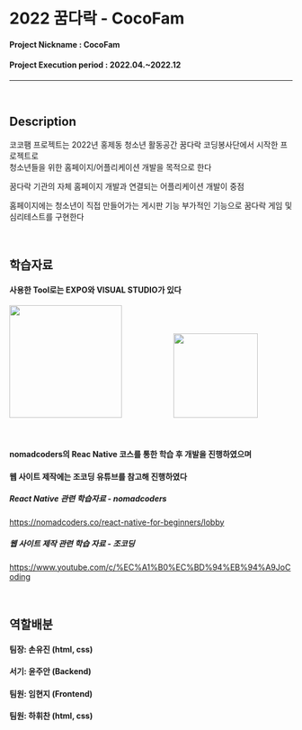 # 2022 꿈다락 - CocoFam 

#### Project Nickname : CocoFam
#### Project Execution period : 2022.04.~2022.12
-----------------------

&nbsp;

## Description

코코팸 프로젝트는 2022년 홍제동 청소년 활동공간 꿈다락 코딩봉사단에서 시작한 프로젝트로<br/>
청소년들을 위한 홈페이지/어플리케이션 개발을 목적으로 한다

꿈다락 기관의 자체 홈페이지 개발과 연결되는 어플리케이션 개발이 중점

홈페이지에는 청소년이 직접 만들어가는 게시판 기능
부가적인 기능으로 꿈다락 게임 및 심리테스트를 구현한다

&nbsp;

## 학습자료

#### 사용한 Tool로는 EXPO와 VISUAL STUDIO가 있다

<img src="https://user-images.githubusercontent.com/67059713/174425770-4b9fbaab-1ffe-47e7-b8ef-fadb9f36fcf9.png" width="200" height="200"/>        <img src="https://user-images.githubusercontent.com/67059713/174425970-b8171f9a-630b-4914-b69a-ac936a1caf52.png" width="150" height="150"/>
 



&nbsp;
&nbsp;

#### nomadcoders의 Reac Native 코스를 통한 학습 후 개발을 진행하였으며<br/>
#### 웹 사이트 제작에는 조코딩 유튜브를 참고해 진행하였다

##### React Native 관련 학습자료 - nomadcoders
https://nomadcoders.co/react-native-for-beginners/lobby

##### 웹 사이트 제작 관련 학습 자료 - 조코딩
https://www.youtube.com/c/%EC%A1%B0%EC%BD%94%EB%94%A9JoCoding

&nbsp;

## 역할배분

#### 팀장: 손유진 (html, css)
#### 서기: 윤주안 (Backend)
#### 팀원: 임현지 (Frontend)
#### 팀원: 하휘찬 (html, css)







